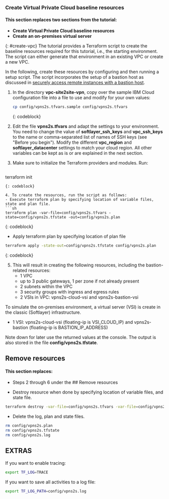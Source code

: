 
### Create Virtual Private Cloud baseline resources

#### This section replaces two sections from the tutorial: 
- **Create Virtual Private Cloud baseline resources**
- **Create an on-premises virtual server**

{: #create-vpc}
The tutorial provides a Terraform script to create the baseline resources required for this tutorial, i.e., the starting environment. The script can either generate that environment in an existing VPC or create a new VPC.

In the following, create these resources by configuring and then running a setup script. The script incorporates the setup of a bastion host as discussed in [securely access remote instances with a bastion host](https://{DomainName}/docs/tutorials?topic=solution-tutorials-vpc-secure-management-bastion-server).

1. In the directory **vpc-site2site-vpn**, copy over the sample IBM Cloud configuration file into a file to use and modify for your own values:

   ```sh
   cp config/vpns2s.tfvars.sample config/vpns2s.tfvars
   ```
   {: codeblock}

2. Edit the file **vpns2s.tfvars** and adapt the settings to your environment. You need to change the value of **softlayer_ssh_keys** and **vpc_ssh_keys** to the name or comma-separated list of names of SSH keys (see "Before you begin"). Modify the different **vpc_region** and **softlayer_datacenter** settings to match your cloud region. All other variables can be kept as is or are explained in the next section.

3. Make sure to initialize the Terraform providers and modules. Run:
   ```sh
  terraform init
   ```
   {: codeblock}

4. To create the resources, run the script as follows:
  - Execute terraform plan by specifying location of variable files, state and plan file.
  ```sh
  terraform plan -var-file=config/vpns2s.tfvars -state=config/vpns2s.tfstate -out=config/vpns2s.plan
  ```
  {: codeblock}

  - Apply terraform plan by specifying location of plan file
  ```sh
  terraform apply -state-out=config/vpns2s.tfstate config/vpns2s.plan
  ```
  {: codeblock}

5. This will result in creating the following resources, including the bastion-related resources:
   - 1 VPC
   - up to 3 public gateways, 1 per zone if not already present
   - 2 subnets within the VPC
   - 3 security groups with ingress and egress rules
   - 2 VSIs in VPC: vpns2s-cloud-vsi and vpns2s-bastion-vsi

To simulate the on-premises environment, a virtual server (VSI) is create in the classic (Softlayer) infrastructure.
   - 1 VSI: vpns2s-cloud-vsi (floating-ip is VSI_CLOUD_IP) and vpns2s-bastion (floating-ip is BASTION_IP_ADDRESS)

   Note down for later use the returned values at the console. The output is also stored in the file **config/vpns2s.tfstate**.

## Remove resources
#### This section replaces: 
  - Steps 2 through 6 under the ## Remove resources

  - Destroy resource when done by specifying location of variable files, and state file.
  ```sh
  terraform destroy -var-file=config/vpns2s.tfvars -var-file=config/vpns2s.tfvars -state=config/vpns2s.tfstate
  ```

  - Delete the log, plan and state files.
  ```sh
  rm config/vpns2s.plan
  rm config/vpns2s.tfstate
  rm config/vpns2s.log
  ```

  
## EXTRAS 
If you want to enable tracing:
```sh
export TF_LOG=TRACE
```

If you want to save all activities to a log file:
```sh
export TF_LOG_PATH=config/vpns2s.log
```